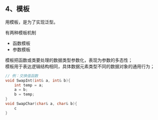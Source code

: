 ## 4、模板

用模板，是为了实现泛型。    

有两种模板机制
- 函数模板
- 参数模板

模板把函数或类要处理的数据类型参数化，表现为参数的多态性；  
模板用于表达逻辑结构相同，具体数据元素类型不同的数据对象的通用行为；

```cpp
// 例：交换值函数
void SwapInt(int& a, int& b){
    int temp = a;
    a = b;
    b = temp;
}
void SwapChar(char& a, char& b){
    c
}

```